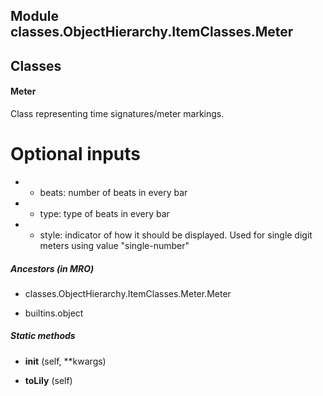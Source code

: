 Module classes.ObjectHierarchy.ItemClasses.Meter
------------------------------------------------

Classes
-------
#### Meter 
Class representing time signatures/meter markings.

# Optional inputs

* - beats: number of beats in every bar

* - type: type of beats in every bar

* - style: indicator of how it should be displayed. Used for single digit meters using value "single-number"

##### Ancestors (in MRO)
- classes.ObjectHierarchy.ItemClasses.Meter.Meter

- builtins.object

##### Static methods
- **__init__** (self, **kwargs)

- **toLily** (self)
